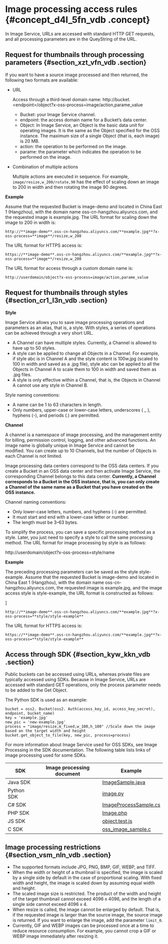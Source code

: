 # Image processing access rules {#concept_d4l_5fn_vdb .concept}

In Image Service, URLs are accessed with standard HTTP GET requests, and all processing parameters are in the QueyString of the URL.

## Request for thumbnails through processing parameters {#section_xzt_vfn_vdb .section}

If you want to have a source image processed and then returned, the following two formats are available:

-   URL

    Access through a third-level domain name: http://bucket.<endpoint\>/object?x-oss-process=image/action,parame\_value

    -   Bucket: your Image Service channel.
    -   endpoint: the access domain name for a Bucket’s data center.
    -   Object: In Image Service, an Object is the basic data unit for operating images. It is the same as the Object specified for the OSS instance. The maximum size of a single Object \(that is, each image\) is 20 MB.
    -   action: the operation to be performed on the image.
    -   parame: the parameter which indicates the operation to be performed on the image.
-   Combination of multiple actions

    Multiple actions are executed in sequence. For example, `image/resize,w_200/rotate,90` has the effect of scaling down an image to 200 in width and then rotating the image 90 degrees.


**Example**

Assume that the requested Bucket is image-demo and located in China East 1 \(Hangzhou\), with the domain name oss-cn-hangzhou.aliyuncs.com, and the requested image is example.jpg. The URL format for scaling down the image to 200 in width is:

```
http://**image-demo**.oss-cn-hangzhou.aliyuncs.com/**example.jpg**?x-oss-process=**image**/resize,w_200
```

The URL format for HTTPS access is:

```
https://**image-demo**.oss-cn-hangzhou.aliyuncs.com/**example.jpg**?x-oss-process=**image**/resize,w_200
```

The URL format for access through a custom domain name is:

```
http://userdomain/object?x-oss-process=image/action,parame_value
```

## Request for thumbnails through styles {#section_cr1_l3n_vdb .section}

**Style**

Image Service allows you to save image processing operations and parameters as an alias, that is, a style. With styles, a series of operations can be achieved through a very short URL.

-   A Channel can have multiple styles. Currently, a Channel is allowed to have up to 50 styles.
-   A style can be applied to change all Objects in a Channel. For example, if style abc is in Channel A and the style content is 100w.jpg \(scaled to 100 in width and saved as a .jpg file\), style abc can be applied to all the Objects in Channel A to scale them to 100 in width and saved them as .jpg files.
-   A style is only effective within a Channel, that is, the Objects in Channel A cannot use any style in Channel B.

Style naming conventions:

-   A name can be 1 to 63 characters in length.
-   Only numbers, upper-case or lower-case letters, underscores \( \_ \), hyphens \(-\), and periods \(.\) are permitted.

**Channel**

A channel is a namespace of image processing, and the management entity for billing, permission control, logging, and other advanced functions. An image name is globally unique in Image Service and cannot be modified. You can create up to 10 Channels, but the number of Objects in each Channel is not limited.

Image processing data centers correspond to the OSS data centers. If you create a Bucket in an OSS data center and then activate Image Service, the corresponding Channel belongs to this data center. **Currently, a Channel corresponds to a Bucket in the OSS instance, that is, you can only create a Channel of the same name as a Bucket that you have created on the OSS instance.**

Channel naming conventions:

-   Only lower-case letters, numbers, and hyphens \(-\) are permitted.
-   It must start and end with a lower-case letter or number.
-   The length must be 3–63 bytes.

To simplify the process, you can save a specific processing method as a style. Later, you just need to specify a style to call the same processing method. The URL format for image processing by style is as follows:

http://userdomain/object?x-oss-process=style/name

**Example**

The preceding processing parameters can be saved as the style style-example. Assume that the requested Bucket is image-demo and located in China East 1 \(Hangzhou\), with the domain name oss-cn-hangzhou.aliyuncs.com, the requested image is example.jpg, and the image access style is style-example, the URL format is constructed as follows:

\]

```
http://**image-demo**.oss-cn-hangzhou.aliyuncs.com/**example.jpg**?x-oss-process=**style/style-example**
```

The URL format for HTTPS access is:

```
https://**image-demo**.oss-cn-hangzhou.aliyuncs.com/**example.jpg**?x-oss-process=**style/style-example**
```

## Access through SDK {#section_kyw_kkn_vdb .section}

Public buckets can be accessed using URLs, whereas private files are typically accessed using SDKs. Because in Image Service, URLs are accessed with standard GET operations, only the process parameter needs to be added to the Get Object.

The Python SDK is used as an example:

```
bucket = oss2. Bucket(oss2. Auth(access_key_id, access_key_secret), endpoint, bucket_name)
key = 'example.jpg'
new_pic = 'new-example.jpg'
process = "image/resize,m_fixed,w_100,h_100" //Scale down the image based on the target width and height
bucket.get_object_to_file(key, new_pic, process=process)
```

For more information about Image Service used for OSS SDKs, see Image Processing in the SDK documentation. The following table lists links of image processing used for some SDKs.

|SDK|Image processing document|Example|
|---|-------------------------|-------|
|Java SDK| |[ImageSample.java](https://github.com/aliyun/aliyun-oss-java-sdk/blob/master/src/samples/ImageSample.java)|
|Python SDK| |[image.py](https://github.com/aliyun/aliyun-oss-python-sdk/blob/master/examples/image.py)|
|C\# SDK| |[ImageProcessSample.cs](https://github.com/aliyun/aliyun-oss-csharp-sdk/blob/master/samples/Samples/ImageProcessSample.cs)|
|PHP SDK| |[Image.php](https://github.com/aliyun/aliyun-oss-php-sdk/blob/master/samples/Image.php)|
|JS SDK| |[object.test.js](https://github.com/ali-sdk/ali-oss/blob/master/test/node/object.test.js)|
|C SDK| |[oss\_image\_sample.c](https://github.com/aliyun/aliyun-oss-c-sdk/blob/master/oss_c_sdk_sample/oss_image_sample.c)|

## Image processing restrictions {#section_vsm_nln_vdb .section}

-   The supported formats include JPG, PNG, BMP, GIF, WEBP, and TIFF.
-   When the width or height of a thumbnail is specified, the image is scaled by a single side by default in the case of proportional scaling. With fixed width and height, the image is scaled down by assuming equal width and height.
-   The scaled image size is restricted. The product of the width and height of the target thumbnail cannot exceed 4096 x 4096, and the length of a single side cannot exceed 4096 x 4.
-   When resize is called, the image cannot be enlarged by default. That is, if the requested image is larger than the source image, the source image is returned. If you want to enlarge the image, add the parameter `limit_0`.
-   Currently, GIF and WEBP images can be processed once at a time to reduce resource consumption. For example, you cannot crop a GIF or WEBP image immediately after resizing it.

